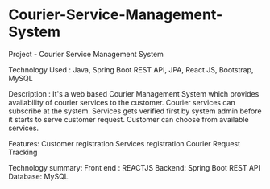 # Courier-Service-Management-System
Project - Courier Service Management System

Technology Used : Java, Spring Boot REST API, JPA, React JS, Bootstrap, MySQL

Description :
It's a web based Courier Management System which provides availability of courier services to the customer. 
Courier services can subscribe at the system. 
Services gets verified first by system admin before it starts to serve customer request.
Customer can choose from available services. 

Features:
Customer registration
Services registration
Courier Request Tracking 

Technology summary:
Front end : REACTJS
Backend: Spring Boot REST API
Database: MySQL 
